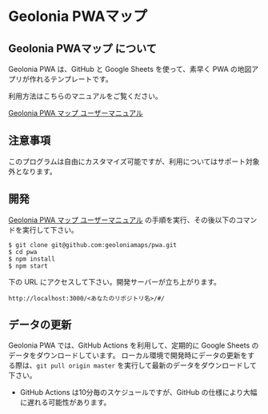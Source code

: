 # Geolonia PWAマップ

## Geolonia PWAマップ について

Geolonia PWA は、GitHub と Google Sheets を使って、素早く PWA の地図アプリが作れるテンプレートです。

利用方法はこちらのマニュアルをご覧ください。

[Geolonia PWA マップ ユーザーマニュアル](https://blog.geolonia.com/2022/05/17/pwamap-manual-setup.html)

## 注意事項
このプログラムは自由にカスタマイズ可能ですが、利用についてはサポート対象外となります。

## 開発

[Geolonia PWA マップ ユーザーマニュアル](https://blog.geolonia.com/2022/05/17/pwamap-manual-setup.html) の手順を実行、その後以下のコマンドを実行して下さい。

```shell
$ git clone git@github.com:geoloniamaps/pwa.git
$ cd pwa
$ npm install
$ npm start
```

下の URL にアクセスして下さい。開発サーバーが立ち上がります。

`http://localhost:3000/<あなたのリポジトリ名>/#/`

## データの更新

Geolonia PWA では、GitHub Actions を利用して、定期的に Google Sheets のデータをダウンロードしています。
ローカル環境で開発時にデータの更新をする際は、`git pull origin master` を実行して最新のデータをダウンロードして下さい。

- GitHub Actions は10分毎のスケジュールですが、GitHub の仕様により大幅に遅れる可能性があります。
